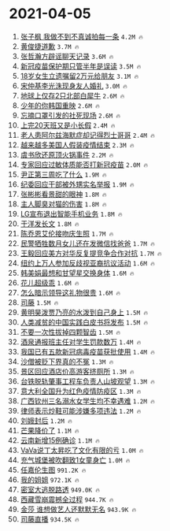 # 2021-04-05

1. [张子枫 我做不到不真诚拍每一条](https://s.weibo.com/weibo?q=%E5%BC%A0%E5%AD%90%E6%9E%AB%20%E6%88%91%E5%81%9A%E4%B8%8D%E5%88%B0%E4%B8%8D%E7%9C%9F%E8%AF%9A%E6%8B%8D%E6%AF%8F%E4%B8%80%E6%9D%A1&Refer=top) `4.2M 🔥`
1. [黄俊捷道歉](https://s.weibo.com/weibo?q=%E9%BB%84%E4%BF%8A%E6%8D%B7%E9%81%93%E6%AD%89&Refer=top) `3.7M 🔥`
1. [张哲瀚方辟谣聊天记录](https://s.weibo.com/weibo?q=%23%E5%BC%A0%E5%93%B2%E7%80%9A%E6%96%B9%E8%BE%9F%E8%B0%A3%E8%81%8A%E5%A4%A9%E8%AE%B0%E5%BD%95%23&Refer=top) `3.6M 🔥`
1. [新冠疫苗保护期只管半年是误读](https://s.weibo.com/weibo?q=%23%E6%96%B0%E5%86%A0%E7%96%AB%E8%8B%97%E4%BF%9D%E6%8A%A4%E6%9C%9F%E5%8F%AA%E7%AE%A1%E5%8D%8A%E5%B9%B4%E6%98%AF%E8%AF%AF%E8%AF%BB%23&Refer=top) `3.5M 🔥`
1. [18岁女生立遗嘱留2万元给朋友](https://s.weibo.com/weibo?q=%2318%E5%B2%81%E5%A5%B3%E7%94%9F%E7%AB%8B%E9%81%97%E5%98%B1%E7%95%992%E4%B8%87%E5%85%83%E7%BB%99%E6%9C%8B%E5%8F%8B%23&Refer=top) `3.1M 🔥`
1. [宋仲基李光洙现身友人婚礼](https://s.weibo.com/weibo?q=%23%E5%AE%8B%E4%BB%B2%E5%9F%BA%E6%9D%8E%E5%85%89%E6%B4%99%E7%8E%B0%E8%BA%AB%E5%8F%8B%E4%BA%BA%E5%A9%9A%E7%A4%BC%23&Refer=top) `3.0M 🔥`
1. [地球上仅存2只北部白犀牛](https://s.weibo.com/weibo?q=%23%E5%9C%B0%E7%90%83%E4%B8%8A%E4%BB%85%E5%AD%982%E5%8F%AA%E5%8C%97%E9%83%A8%E7%99%BD%E7%8A%80%E7%89%9B%23&Refer=top) `2.6M 🔥`
1. [少年的你韩国重映](https://s.weibo.com/weibo?q=%23%E5%B0%91%E5%B9%B4%E7%9A%84%E4%BD%A0%E9%9F%A9%E5%9B%BD%E9%87%8D%E6%98%A0%23&Refer=top) `2.6M 🔥`
1. [忘摘口罩引发的社死现场](https://s.weibo.com/weibo?q=%23%E5%BF%98%E6%91%98%E5%8F%A3%E7%BD%A9%E5%BC%95%E5%8F%91%E7%9A%84%E7%A4%BE%E6%AD%BB%E7%8E%B0%E5%9C%BA%23&Refer=top) `2.6M 🔥`
1. [上完20天班又是小长假](https://s.weibo.com/weibo?q=%23%E4%B8%8A%E5%AE%8C20%E5%A4%A9%E7%8F%AD%E5%8F%88%E6%98%AF%E5%B0%8F%E9%95%BF%E5%81%87%23&Refer=top) `2.4M 🔥`
1. [老人患阿尔兹海默症却记得烈士哥哥](https://s.weibo.com/weibo?q=%23%E8%80%81%E4%BA%BA%E6%82%A3%E9%98%BF%E5%B0%94%E5%85%B9%E6%B5%B7%E9%BB%98%E7%97%87%E5%8D%B4%E8%AE%B0%E5%BE%97%E7%83%88%E5%A3%AB%E5%93%A5%E5%93%A5%23&Refer=top) `2.4M 🔥`
1. [越来越多美国人假装疫情结束](https://s.weibo.com/weibo?q=%23%E8%B6%8A%E6%9D%A5%E8%B6%8A%E5%A4%9A%E7%BE%8E%E5%9B%BD%E4%BA%BA%E5%81%87%E8%A3%85%E7%96%AB%E6%83%85%E7%BB%93%E6%9D%9F%23&Refer=top) `2.3M 🔥`
1. [虞书欣还原顶火锅事件](https://s.weibo.com/weibo?q=%23%E8%99%9E%E4%B9%A6%E6%AC%A3%E8%BF%98%E5%8E%9F%E9%A1%B6%E7%81%AB%E9%94%85%E4%BA%8B%E4%BB%B6%23&Refer=top) `2.2M 🔥`
1. [专家回应过敏体质能否打新冠疫苗](https://s.weibo.com/weibo?q=%23%E4%B8%93%E5%AE%B6%E5%9B%9E%E5%BA%94%E8%BF%87%E6%95%8F%E4%BD%93%E8%B4%A8%E8%83%BD%E5%90%A6%E6%89%93%E6%96%B0%E5%86%A0%E7%96%AB%E8%8B%97%23&Refer=top) `2.0M 🔥`
1. [尹正第三周吃了什么](https://s.weibo.com/weibo?q=%E5%B0%B9%E6%AD%A3%E7%AC%AC%E4%B8%89%E5%91%A8%E5%90%83%E4%BA%86%E4%BB%80%E4%B9%88&Refer=top) `1.9M 🔥`
1. [纪委回应干部被外甥实名举报](https://s.weibo.com/weibo?q=%E7%BA%AA%E5%A7%94%E5%9B%9E%E5%BA%94%E5%B9%B2%E9%83%A8%E8%A2%AB%E5%A4%96%E7%94%A5%E5%AE%9E%E5%90%8D%E4%B8%BE%E6%8A%A5&Refer=top) `1.9M 🔥`
1. [张彬彬看景甜的眼神](https://s.weibo.com/weibo?q=%E5%BC%A0%E5%BD%AC%E5%BD%AC%E7%9C%8B%E6%99%AF%E7%94%9C%E7%9A%84%E7%9C%BC%E7%A5%9E&Refer=top) `1.8M 🔥`
1. [主人脚臭对猫的伤害](https://s.weibo.com/weibo?q=%23%E4%B8%BB%E4%BA%BA%E8%84%9A%E8%87%AD%E5%AF%B9%E7%8C%AB%E7%9A%84%E4%BC%A4%E5%AE%B3%23&Refer=top) `1.8M 🔥`
1. [LG宣布退出智能手机业务](https://s.weibo.com/weibo?q=%23LG%E5%AE%A3%E5%B8%83%E9%80%80%E5%87%BA%E6%99%BA%E8%83%BD%E6%89%8B%E6%9C%BA%E4%B8%9A%E5%8A%A1%23&Refer=top) `1.8M 🔥`
1. [于洋发长文](https://s.weibo.com/weibo?q=%23%E4%BA%8E%E6%B4%8B%E5%8F%91%E9%95%BF%E6%96%87%23&Refer=top) `1.8M 🔥`
1. [陈乔恩艾伦接吻庆生照](https://s.weibo.com/weibo?q=%23%E9%99%88%E4%B9%94%E6%81%A9%E8%89%BE%E4%BC%A6%E6%8E%A5%E5%90%BB%E5%BA%86%E7%94%9F%E7%85%A7%23&Refer=top) `1.7M 🔥`
1. [民警牺牲数月女儿还在发微信找爸爸](https://s.weibo.com/weibo?q=%23%E6%B0%91%E8%AD%A6%E7%89%BA%E7%89%B2%E6%95%B0%E6%9C%88%E5%A5%B3%E5%84%BF%E8%BF%98%E5%9C%A8%E5%8F%91%E5%BE%AE%E4%BF%A1%E6%89%BE%E7%88%B8%E7%88%B8%23&Refer=top) `1.7M 🔥`
1. [王毅回应美方对华反复提竞争合作对抗](https://s.weibo.com/weibo?q=%23%E7%8E%8B%E6%AF%85%E5%9B%9E%E5%BA%94%E7%BE%8E%E6%96%B9%E5%AF%B9%E5%8D%8E%E5%8F%8D%E5%A4%8D%E6%8F%90%E7%AB%9E%E4%BA%89%E5%90%88%E4%BD%9C%E5%AF%B9%E6%8A%97%23&Refer=top) `1.7M 🔥`
1. [纽约上万人参加反歧视亚裔抗议活动](https://s.weibo.com/weibo?q=%E7%BA%BD%E7%BA%A6%E4%B8%8A%E4%B8%87%E4%BA%BA%E5%8F%82%E5%8A%A0%E5%8F%8D%E6%AD%A7%E8%A7%86%E4%BA%9A%E8%A3%94%E6%8A%97%E8%AE%AE%E6%B4%BB%E5%8A%A8&Refer=top) `1.6M 🔥`
1. [韩美娟最想和甘望星交换身体](https://s.weibo.com/weibo?q=%23%E9%9F%A9%E7%BE%8E%E5%A8%9F%E6%9C%80%E6%83%B3%E5%92%8C%E7%94%98%E6%9C%9B%E6%98%9F%E4%BA%A4%E6%8D%A2%E8%BA%AB%E4%BD%93%23&Refer=top) `1.6M 🔥`
1. [花儿超级乖](https://s.weibo.com/weibo?q=%E8%8A%B1%E5%84%BF%E8%B6%85%E7%BA%A7%E4%B9%96&Refer=top) `1.6M 🔥`
1. [怎么暗示领导这礼物很贵](https://s.weibo.com/weibo?q=%23%E6%80%8E%E4%B9%88%E6%9A%97%E7%A4%BA%E9%A2%86%E5%AF%BC%E8%BF%99%E7%A4%BC%E7%89%A9%E5%BE%88%E8%B4%B5%23&Refer=top) `1.6M 🔥`
1. [司藤](https://s.weibo.com/weibo?q=%E5%8F%B8%E8%97%A4&Refer=top) `1.5M 🔥`
1. [黄明昊泼贾乃亮的水泼到自己身上](https://s.weibo.com/weibo?q=%23%E9%BB%84%E6%98%8E%E6%98%8A%E6%B3%BC%E8%B4%BE%E4%B9%83%E4%BA%AE%E7%9A%84%E6%B0%B4%E6%B3%BC%E5%88%B0%E8%87%AA%E5%B7%B1%E8%BA%AB%E4%B8%8A%23&Refer=top) `1.5M 🔥`
1. [人类减贫的中国实践白皮书将发布](https://s.weibo.com/weibo?q=%23%E4%BA%BA%E7%B1%BB%E5%87%8F%E8%B4%AB%E7%9A%84%E4%B8%AD%E5%9B%BD%E5%AE%9E%E8%B7%B5%E7%99%BD%E7%9A%AE%E4%B9%A6%E5%B0%86%E5%8F%91%E5%B8%83%23&Refer=top) `1.5M 🔥`
1. [不要一次性拔掉四颗智齿](https://s.weibo.com/weibo?q=%23%E4%B8%8D%E8%A6%81%E4%B8%80%E6%AC%A1%E6%80%A7%E6%8B%94%E6%8E%89%E5%9B%9B%E9%A2%97%E6%99%BA%E9%BD%BF%23&Refer=top) `1.5M 🔥`
1. [酒泉通报班主任对学生罚款数万](https://s.weibo.com/weibo?q=%23%E9%85%92%E6%B3%89%E9%80%9A%E6%8A%A5%E7%8F%AD%E4%B8%BB%E4%BB%BB%E5%AF%B9%E5%AD%A6%E7%94%9F%E7%BD%9A%E6%AC%BE%E6%95%B0%E4%B8%87%23&Refer=top) `1.4M 🔥`
1. [我国已有五款新冠病毒疫苗获批使用](https://s.weibo.com/weibo?q=%E6%88%91%E5%9B%BD%E5%B7%B2%E6%9C%89%E4%BA%94%E6%AC%BE%E6%96%B0%E5%86%A0%E7%97%85%E6%AF%92%E7%96%AB%E8%8B%97%E8%8E%B7%E6%89%B9%E4%BD%BF%E7%94%A8&Refer=top) `1.4M 🔥`
1. [沙僧被贬下界真的不冤](https://s.weibo.com/weibo?q=%23%E6%B2%99%E5%83%A7%E8%A2%AB%E8%B4%AC%E4%B8%8B%E7%95%8C%E7%9C%9F%E7%9A%84%E4%B8%8D%E5%86%A4%23&Refer=top) `1.3M 🔥`
1. [景区回应酒店价高游客挤厕所](https://s.weibo.com/weibo?q=%23%E6%99%AF%E5%8C%BA%E5%9B%9E%E5%BA%94%E9%85%92%E5%BA%97%E4%BB%B7%E9%AB%98%E6%B8%B8%E5%AE%A2%E6%8C%A4%E5%8E%95%E6%89%80%23&Refer=top) `1.3M 🔥`
1. [台铁脱轨肇事工程车负责人山坡观望](https://s.weibo.com/weibo?q=%E5%8F%B0%E9%93%81%E8%84%B1%E8%BD%A8%E8%82%87%E4%BA%8B%E5%B7%A5%E7%A8%8B%E8%BD%A6%E8%B4%9F%E8%B4%A3%E4%BA%BA%E5%B1%B1%E5%9D%A1%E8%A7%82%E6%9C%9B&Refer=top) `1.3M 🔥`
1. [意大利全国升为红色疫情防疫区](https://s.weibo.com/weibo?q=%23%E6%84%8F%E5%A4%A7%E5%88%A9%E5%85%A8%E5%9B%BD%E5%8D%87%E4%B8%BA%E7%BA%A2%E8%89%B2%E7%96%AB%E6%83%85%E9%98%B2%E7%96%AB%E5%8C%BA%23&Refer=top) `1.3M 🔥`
1. [广西钦州三名溺水女学生均不幸遇难](https://s.weibo.com/weibo?q=%23%E5%B9%BF%E8%A5%BF%E9%92%A6%E5%B7%9E%E4%B8%89%E5%90%8D%E6%BA%BA%E6%B0%B4%E5%A5%B3%E5%AD%A6%E7%94%9F%E5%9D%87%E4%B8%8D%E5%B9%B8%E9%81%87%E9%9A%BE%23&Refer=top) `1.2M 🔥`
1. [律师表示炒鞋可能涉嫌多项违法](https://s.weibo.com/weibo?q=%23%E5%BE%8B%E5%B8%88%E8%A1%A8%E7%A4%BA%E7%82%92%E9%9E%8B%E5%8F%AF%E8%83%BD%E6%B6%89%E5%AB%8C%E5%A4%9A%E9%A1%B9%E8%BF%9D%E6%B3%95%23&Refer=top) `1.2M 🔥`
1. [刘娥封后](https://s.weibo.com/weibo?q=%23%E5%88%98%E5%A8%A5%E5%B0%81%E5%90%8E%23&Refer=top) `1.2M 🔥`
1. [芒果降价了](https://s.weibo.com/weibo?q=%23%E8%8A%92%E6%9E%9C%E9%99%8D%E4%BB%B7%E4%BA%86%23&Refer=top) `1.1M 🔥`
1. [云南新增15例确诊](https://s.weibo.com/weibo?q=%23%E4%BA%91%E5%8D%97%E6%96%B0%E5%A2%9E15%E4%BE%8B%E7%A1%AE%E8%AF%8A%23&Refer=top) `1.1M 🔥`
1. [VaVa说丁太昇吃了文化有限的亏](https://s.weibo.com/weibo?q=%23VaVa%E8%AF%B4%E4%B8%81%E5%A4%AA%E6%98%87%E5%90%83%E4%BA%86%E6%96%87%E5%8C%96%E6%9C%89%E9%99%90%E7%9A%84%E4%BA%8F%23&Refer=top) `1.0M 🔥`
1. [充气城堡被吹翻致1女童身亡](https://s.weibo.com/weibo?q=%E5%85%85%E6%B0%94%E5%9F%8E%E5%A0%A1%E8%A2%AB%E5%90%B9%E7%BF%BB%E8%87%B41%E5%A5%B3%E7%AB%A5%E8%BA%AB%E4%BA%A1&Refer=top) `1.0M 🔥`
1. [任嘉伦生图](https://s.weibo.com/weibo?q=%23%E4%BB%BB%E5%98%89%E4%BC%A6%E7%94%9F%E5%9B%BE%23&Refer=top) `991.2K 🔥`
1. [我的姐姐](https://s.weibo.com/weibo?q=%E6%88%91%E7%9A%84%E5%A7%90%E5%A7%90&Refer=top) `972.1K 🔥`
1. [密室大逃脱路透](https://s.weibo.com/weibo?q=%E5%AF%86%E5%AE%A4%E5%A4%A7%E9%80%83%E8%84%B1%E8%B7%AF%E9%80%8F&Refer=top) `949.0K 🔥`
1. [西藏雪崩震撼全过程](https://s.weibo.com/weibo?q=%23%E8%A5%BF%E8%97%8F%E9%9B%AA%E5%B4%A9%E9%9C%87%E6%92%BC%E5%85%A8%E8%BF%87%E7%A8%8B%23&Refer=top) `944.7K 🔥`
1. [金莎 谁想做艺人还默默无名](https://s.weibo.com/weibo?q=%E9%87%91%E8%8E%8E%20%E8%B0%81%E6%83%B3%E5%81%9A%E8%89%BA%E4%BA%BA%E8%BF%98%E9%BB%98%E9%BB%98%E6%97%A0%E5%90%8D&Refer=top) `943.9K 🔥`
1. [司藤直播](https://s.weibo.com/weibo?q=%E5%8F%B8%E8%97%A4%E7%9B%B4%E6%92%AD&Refer=top) `934.5K 🔥`
